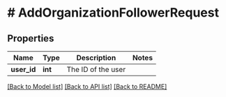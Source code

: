 # # AddOrganizationFollowerRequest

## Properties

Name | Type | Description | Notes
------------ | ------------- | ------------- | -------------
**user_id** | **int** | The ID of the user |

[[Back to Model list]](../../README.md#models) [[Back to API list]](../../README.md#endpoints) [[Back to README]](../../README.md)
